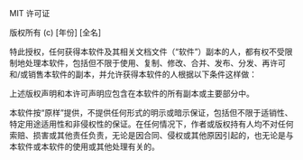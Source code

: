 MIT 许可证

版权所有 (c) [年份] [全名]

特此授权，任何获得本软件及其相关文档文件（“软件”）副本的人，都有权不受限制地处理本软件，包括但不限于使用、复制、修改、合并、发布、分发、再许可和/或销售本软件的副本，并允许获得本软件的人根据以下条件这样做：

上述版权声明和本许可声明应包含在本软件的所有副本或主要部分中。

本软件按“原样”提供，不提供任何形式的明示或暗示保证，包括但不限于适销性、特定用途适用性和非侵权性的保证。在任何情况下，作者或版权持有人均不对任何索赔、损害或其他责任负责，无论是因合同、侵权或其他原因引起的，也无论是与本软件或本软件的使用或其他处理有关的。